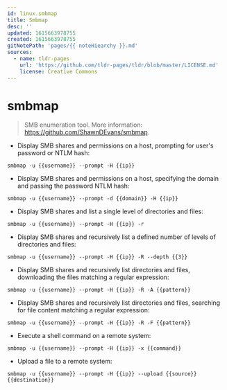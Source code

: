 ```yaml
---
id: linux.smbmap
title: Smbmap
desc: ''
updated: 1615663978755
created: 1615663978755
gitNotePath: 'pages/{{ noteHiearchy }}.md'
sources:
  - name: tldr-pages
    url: 'https://github.com/tldr-pages/tldr/blob/master/LICENSE.md'
    license: Creative Commons
---
```

# smbmap

> SMB enumeration tool.
> More information: <https://github.com/ShawnDEvans/smbmap>.

- Display SMB shares and permissions on a host, prompting for user's password or NTLM hash:

`smbmap -u {{username}} --prompt -H {{ip}}`

- Display SMB shares and permissions on a host, specifying the domain and passing the password NTLM hash:

`smbmap -u {{username}} --prompt -d {{domain}} -H {{ip}}`

- Display SMB shares and list a single level of directories and files:

`smbmap -u {{username}} --prompt -H {{ip}} -r`

- Display SMB shares and recursively list a defined number of levels of directories and files:

`smbmap -u {{username}} --prompt -H {{ip}} -R --depth {{3}}`

- Display SMB shares and recursively list directories and files, downloading the files matching a regular expression:

`smbmap -u {{username}} --prompt -H {{ip}} -R -A {{pattern}}`

- Display SMB shares and recursively list directories and files, searching for file content matching a regular expression:

`smbmap -u {{username}} --prompt -H {{ip}} -R -F {{pattern}}`

- Execute a shell command on a remote system:

`smbmap -u {{username}} --prompt -H {{ip}} -x {{command}}`

- Upload a file to a remote system:

`smbmap -u {{username}} --prompt -H {{ip}} --upload {{source}} {{destination}}`

